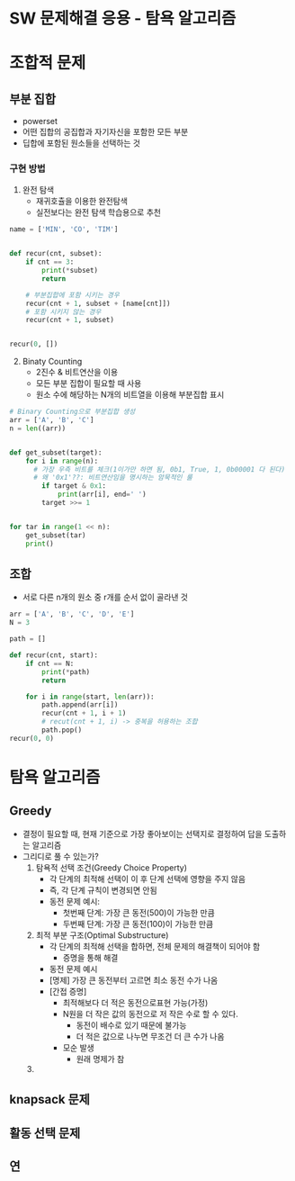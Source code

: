 # SW 문제해결 응용 - 탐욕 알고리즘
# 조합적 문제
## 부분 집합
- powerset
- 어떤 집합의 공집합과 자기자신을 포함한 모든 부분
- 딥합에 포함된 원소들을 선택하는 것
### 구현 방법
1. 완전 탐색
   - 재귀호츌을 이용한 완전탐색
   - 실전보다는 완전 탐색 학습용으로 추천
```python
name = ['MIN', 'CO', 'TIM']


def recur(cnt, subset):
    if cnt == 3:
        print(*subset)
        return

    # 부분집합에 포함 시키는 경우
    recur(cnt + 1, subset + [name[cnt]])
    # 포함 시키지 않는 경우
    recur(cnt + 1, subset)


recur(0, [])
```
2. Binaty Counting
   - 2진수 & 비트연산을 이용
   - 모든 부분 집합이 필요할 때 사용
   - 원소 수에 해당하는 N개의 비트열을 이용해 부분집합 표시
```python
# Binary Counting으로 부분집합 생성
arr = ['A', 'B', 'C']
n = len((arr))


def get_subset(target):
    for i in range(n):
      # 가장 우측 비트를 체크(1이가만 하면 됨, 0b1, True, 1, 0b00001 다 된다)
      # 왜 '0x1'??: 비트연산임을 명시하는 암묵적인 룰
        if target & 0x1:
            print(arr[i], end=' ')
        target >>= 1


for tar in range(1 << n):
    get_subset(tar)
    print()
```
## 조합
- 서로 다른 n개의 원소 중 r개를 순서 없이 골라낸 것
```python
arr = ['A', 'B', 'C', 'D', 'E']
N = 3

path = []

def recur(cnt, start):
    if cnt == N:
        print(*path)
        return

    for i in range(start, len(arr)):
        path.append(arr[i])
        recur(cnt + 1, i + 1)
        # recut(cnt + 1, i) -> 중복을 허용하는 조합
        path.pop()
recur(0, 0)
```
# 탐욕 알고리즘
## Greedy
- 결정이 필요할 때, 현재 기준으로 가장 좋아보이는 선택지로 결정하여 답을 도출하는 알고리즘
- 그리디로 풀 수 있는가?
  1. 탐욕적 선택 조건(Greedy Choice Property)
     - 각 단계의 최적해 선택이 이 후 단계 선택에 영향을 주지 않음
     - 즉, 각 단계 규칙이 변경되면 안됨
     - 동전 문제 예시:
       - 첫번째 단계: 가장 큰 동전(500)이 가능한 만큼
       - 두번째 단계: 가장 큰 동전(100)이 가능한 만큼
  2. 최적 부분 구조(Optimal Substructure)
     - 각 단계의 최적해 선택을 합하면, 전체 문제의 해결책이 되어야 함
       - 증명을 통해 해결
     - 동전 문제 예시
     - [명제] 가장 큰 동전부터 고르면 최소 동전 수가 나옴
     - [간접 증명]
       - 최적해보다 더 적은 동전으로표현 가능(가정)
       - N원을 더 작은 값의 동전으로 저 작은 수로 할 수 있다.
         - 동전이 배수로 있기 때문에 불가능
         - 더 적은 값으로 나누면 무조건 더 큰 수가 나옴
       - 모순 발생
         - 원래 명제가 참
  3. 
## knapsack 문제
## 활동 선택 문제
## 연